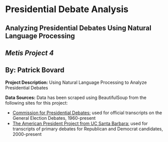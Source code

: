 # Presidential Debate Analysis
## Analyzing Presidential Debates Using Natural Language Processing
## *Metis Project 4*
## By: Patrick Bovard

**Project Description:** Using Natural Language Processing to Analyze Presidential Debates

**Data Sources:** Data has been scraped using BeautifulSoup from the following sites for this project:  
  - [Commission for Presidential Debates:](https://www.debates.org/voter-education/debate-transcripts/) used for official transcripts on the General Election Debates, 1960-present  
  -  [The American President Project from UC Santa Barbara:](https://www.presidency.ucsb.edu/documents/presidential-documents-archive-guidebook/presidential-campaigns-debates-and-endorsements-0) used for transcripts of primary debates for Republican and Democrat candidates, 2000-present  
